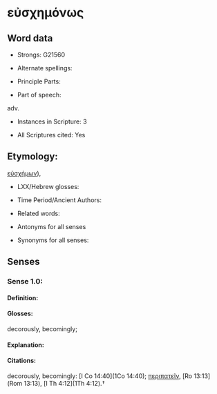 # εὐσχημόνως 

<!-- Status: S2=NeedsEdits -->
<!-- Lexica used for edits:   -->

## Word data

* Strongs: G21560

* Alternate spellings:



* Principle Parts: 


* Part of speech: 

adv.

* Instances in Scripture: 3

* All Scriptures cited: Yes

## Etymology: 

[εὐσχήμων]()), 

* LXX/Hebrew glosses: 


* Time Period/Ancient Authors: 


* Related words: 

* Antonyms for all senses

* Synonyms for all senses: 


## Senses 


### Sense  1.0: 

#### Definition: 

#### Glosses: 

decorously, becomingly; 

#### Explanation: 


#### Citations: 

decorously, becomingly: [I Co 14:40](1Co 14:40); [περιπατεῖν](), [Ro 13:13](Rom 13:13), [I Th 4:12](1Th 4:12).†
